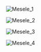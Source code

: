 ![Mesele_1](https://github.com/ZekaSuleymanov/Test/assets/135030321/b7053282-3e3d-4df7-87da-c791d24a2d36)

![Mesele_2](https://github.com/ZekaSuleymanov/Test/assets/135030321/666fef02-7675-4db7-8139-4efe5f71c877)

![Mesele_3](https://github.com/ZekaSuleymanov/Test/assets/135030321/cbb2c78a-eeab-4a5e-b40e-5b766193a7f8)

![Mesele_4](https://github.com/ZekaSuleymanov/Atl-Lesonns-First/assets/135030321/ab812a64-3acf-4b44-b373-ba3f8b598c51)

